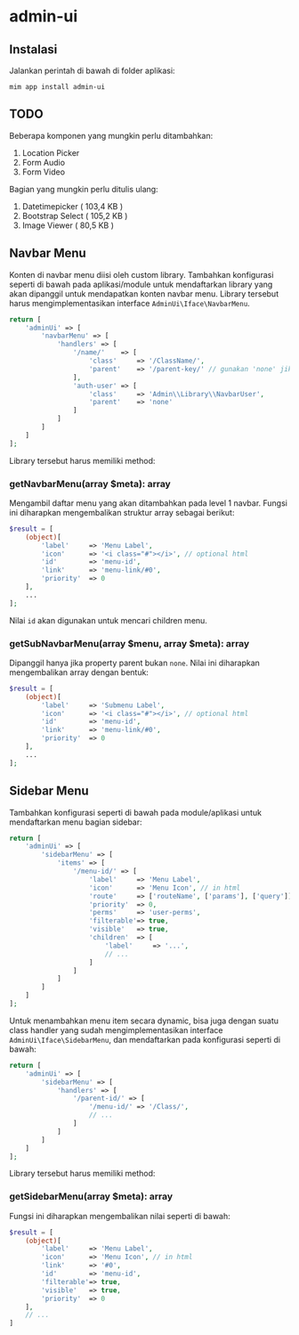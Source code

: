# admin-ui

## Instalasi

Jalankan perintah di bawah di folder aplikasi:

```
mim app install admin-ui
```

## TODO

Beberapa komponen yang mungkin perlu ditambahkan:

1. Location Picker
1. Form Audio
1. Form Video

Bagian yang mungkin perlu ditulis ulang:

1. Datetimepicker ( 103,4 KB )
1. Bootstrap Select ( 105,2 KB )
1. Image Viewer ( 80,5 KB )

## Navbar Menu

Konten di navbar menu diisi oleh custom library. Tambahkan konfigurasi seperti di bawah
pada aplikasi/module untuk mendaftarkan library yang akan dipanggil untuk mendapatkan
konten navbar menu. Library tersebut harus mengimplementasikan interface `AdminUi\Iface\NavbarMenu`.

```php
return [
    'adminUi' => [
        'navbarMenu' => [
            'handlers' => [
                '/name/'    => [
                    'class'     => '/ClassName/',
                    'parent'    => '/parent-key/' // gunakan 'none' jika tanpa parent
                ],
                'auth-user' => [
                    'class'     => 'Admin\\Library\\NavbarUser',
                    'parent'    => 'none'
                ]
            ]
        ]
    ]
];
```

Library tersebut harus memiliki method:

### getNavbarMenu(array $meta): array

Mengambil daftar menu yang akan ditambahkan pada level 1 navbar. Fungsi ini diharapkan mengembalikan
struktur array sebagai berikut:

```php
$result = [
    (object)[
        'label'     => 'Menu Label',
        'icon'      => '<i class="#"></i>', // optional html
        'id'        => 'menu-id',
        'link'      => 'menu-link/#0',
        'priority'  => 0
    ],
    ...
];
```

Nilai `id` akan digunakan untuk mencari children menu.

### getSubNavbarMenu(array $menu, array $meta): array

Dipanggil hanya jika property parent bukan `none`. Nilai ini diharapkan mengembalikan array dengan bentuk:

```php
$result = [
    (object)[
        'label'     => 'Submenu Label',
        'icon'      => '<i class="#"></i>', // optional html
        'id'        => 'menu-id',
        'link'      => 'menu-link/#0',
        'priority'  => 0
    ],
    ...
];
```

## Sidebar Menu

Tambahkan konfigurasi seperti di bawah pada module/aplikasi untuk mendaftarkan menu bagian
sidebar:

```php
return [
    'adminUi' => [
        'sidebarMenu' => [
            'items' => [
                '/menu-id/' => [
                    'label'     => 'Menu Label',
                    'icon'      => 'Menu Icon', // in html
                    'route'     => ['routeName', ['params'], ['query']],
                    'priority'  => 0,
                    'perms'     => 'user-perms',
                    'filterable'=> true,
                    'visible'   => true,
                    'children'  => [
                        'label'     => '...',
                        // ...
                    ]
                ]
            ]
        ]
    ]
];
```

Untuk menambahkan menu item secara dynamic, bisa juga dengan suatu class handler yang sudah
mengimplementasikan interface `AdminUi\Iface\SidebarMenu`, dan mendaftarkan pada konfigurasi
seperti di bawah:

```php
return [
    'adminUi' => [
        'sidebarMenu' => [
            'handlers' => [
                '/parent-id/' => [
                    '/menu-id/' => '/Class/',
                    // ...
                ]
            ]
        ]
    ]
];
```

Library tersebut harus memiliki method:

### getSidebarMenu(array $meta): array

Fungsi ini diharapkan mengembalikan nilai seperti di bawah:

```php
$result = [
    (object)[
        'label'     => 'Menu Label',
        'icon'      => 'Menu Icon', // in html
        'link'      => '#0',
        'id'        => 'menu-id',
        'filterable'=> true,
        'visible'   => true,
        'priority'  => 0
    ],
    // ...
]
```